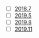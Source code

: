 + [ ] [2018.7](https://bbs.nga.cn/read.php?tid=14513066)
+ [ ] [2019.5](https://bbs.nga.cn/read.php?tid=17378796)
+ [ ] [2019.8](https://bbs.nga.cn/read.php?tid=18181020)
+ [ ] [2019.11](https://bbs.nga.cn/read.php?tid=19165544)
